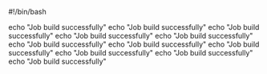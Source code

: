 #!/bin/bash

echo "Job build successfully"
echo "Job build successfully"
echo "Job build successfully"
echo "Job build successfully"
echo "Job build successfully"
echo "Job build successfully"
echo "Job build successfully"
echo "Job build successfully"
echo "Job build successfully"
echo "Job build successfully"
echo "Job build successfully"

